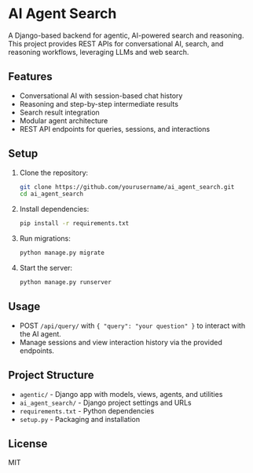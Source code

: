 # AI Agent Search

A Django-based backend for agentic, AI-powered search and reasoning. This project provides REST APIs for conversational AI, search, and reasoning workflows, leveraging LLMs and web search.

## Features
- Conversational AI with session-based chat history
- Reasoning and step-by-step intermediate results
- Search result integration
- Modular agent architecture
- REST API endpoints for queries, sessions, and interactions

## Setup

1. Clone the repository:
   ```sh
   git clone https://github.com/yourusername/ai_agent_search.git
   cd ai_agent_search
   ```
2. Install dependencies:
   ```sh
   pip install -r requirements.txt
   ```
3. Run migrations:
   ```sh
   python manage.py migrate
   ```
4. Start the server:
   ```sh
   python manage.py runserver
   ```

## Usage
- POST `/api/query/` with `{ "query": "your question" }` to interact with the AI agent.
- Manage sessions and view interaction history via the provided endpoints.

## Project Structure
- `agentic/` - Django app with models, views, agents, and utilities
- `ai_agent_search/` - Django project settings and URLs
- `requirements.txt` - Python dependencies
- `setup.py` - Packaging and installation

## License
MIT
